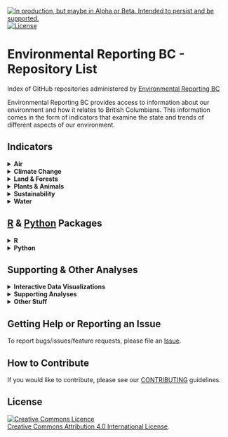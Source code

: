 
<!--
Copyright 2018 Province of British Columbia

Licensed under the Apache License, Version 2.0 (the "License");
you may not use this file except in compliance with the License.
You may obtain a copy of the License at

http://www.apache.org/licenses/LICENSE-2.0

Unless required by applicable law or agreed to in writing, software distributed under the License is distributed on an "AS IS" BASIS,
WITHOUT WARRANTIES OR CONDITIONS OF ANY KIND, either express or implied.
See the License for the specific language governing permissions and limitations under the License.
-->

<!-- README.md is generated from README.Rmd. Please edit that file and re-knit-->

<a id="devex-badge" rel="Delivery" href="https://github.com/BCDevExchange/assets/blob/master/README.md"><img alt="In production, but maybe in Alpha or Beta. Intended to persist and be supported." style="border-width:0" src="https://assets.bcdevexchange.org/images/badges/delivery.svg" title="In production, but maybe in Alpha or Beta. Intended to persist and be supported." /></a>
[![License](https://img.shields.io/badge/License-Apache%202.0-blue.svg)](https://opensource.org/licenses/Apache-2.0)

# Environmental Reporting BC - Repository List

Index of GitHub repositories administered by [Environmental Reporting
BC](http://www2.gov.bc.ca/gov/content?id=FF80E0B985F245CEA62808414D78C41B)

Environmental Reporting BC provides access to information about our
environment and how it relates to British Columbians. This information
comes in the form of indicators that examine the state and trends of
different aspects of our
environment.

## Indicators

<details>

<summary><strong>Air</strong></summary>

#### [ozone-caaqs-indicator](https://github.com/bcgov/ozone-caaqs-indicator)

  - R scripts to calculate the Canadian Ambient Air Quality Standards
    (CAAQS) for Ozone for B.C. published on Environmental Reporting
    BC

  - 
    
    <div id="user-content-devex-badge">
    
    <a href="https://github.com/BCDevExchange/assets/blob/master/README.md"><img alt="In production, but maybe in Alpha or Beta. Intended to persist and be supported." src="https://camo.githubusercontent.com/0c7475375ad768720e6224df62e52b4a11c935e5/68747470733a2f2f6173736574732e626364657665786368616e67652e6f72672f696d616765732f6261646765732f64656c69766572792e737667" title="In production, but maybe in Alpha or Beta. Intended to persist and be supported." data-canonical-src="https://assets.bcdevexchange.org/images/badges/delivery.svg" style="max-width:100%;"></a>
    
    </div>

#### [pm25-caaqs-indicator](https://github.com/bcgov/pm25-caaqs-indicator)

  - R scripts to calculate the Canadian Ambient Air Quality Standards
    (CAAQS) for fine particulate matter (PM2.5) for B.C. published on
    Environmental Reporting
    BC

  - 
    
    <div id="user-content-devex-badge">
    
    <a href="https://github.com/BCDevExchange/assets/blob/master/README.md"><img alt="In production, but maybe in Alpha or Beta. Intended to persist and be supported." src="https://camo.githubusercontent.com/0c7475375ad768720e6224df62e52b4a11c935e5/68747470733a2f2f6173736574732e626364657665786368616e67652e6f72672f696d616765732f6261646765732f64656c69766572792e737667" title="In production, but maybe in Alpha or Beta. Intended to persist and be supported." data-canonical-src="https://assets.bcdevexchange.org/images/badges/delivery.svg" style="max-width:100%;"></a>
    
    </div>

</details>

<details>

<summary><strong>Climate
Change</strong></summary>

#### [climate-change-indicators-2015](https://github.com/bcgov/climate-change-indicators-2015)

  - R scripts for creating data visualizations for climate change
    indicators published on Environmental Reporting
    BC
  - <a id="user-content-devex-badge" href="https://github.com/BCDevExchange/assets/blob/master/README.md"><img alt="In production, but maybe in Alpha or Beta. Intended to persist and be supported." src="https://camo.githubusercontent.com/0c7475375ad768720e6224df62e52b4a11c935e5/68747470733a2f2f6173736574732e626364657665786368616e67652e6f72672f696d616765732f6261646765732f64656c69766572792e737667" title="In production, but maybe in Alpha or Beta. Intended to persist and be supported." data-canonical-src="https://assets.bcdevexchange.org/images/badges/delivery.svg" style="max-width:100%;"></a>

</details>

<details>

<summary><strong>Land &
Forests</strong></summary>

#### [land-designations-indicator](https://github.com/bcgov/land-designations-indicator)

  - R scripts for an indicator on land designations that contribute to
    conservation in B.C. published on Environmental Reporting
    BC
  - <a href="https://github.com/BCDevExchange/assets/blob/master/README.md"><img alt="In production, but maybe in Alpha or Beta. Intended to persist and be supported." src="https://camo.githubusercontent.com/0c7475375ad768720e6224df62e52b4a11c935e5/68747470733a2f2f6173736574732e626364657665786368616e67652e6f72672f696d616765732f6261646765732f64656c69766572792e737667" title="In production, but maybe in Alpha or Beta. Intended to persist and be supported." data-canonical-src="https://assets.bcdevexchange.org/images/badges/delivery.svg" style="max-width:100%;"></a>

#### [protected-lands-and-waters-indicator](https://github.com/bcgov/protected-lands-and-waters-indicator)

  - R scripts for an indicator summarising protected lands and waters in
    B.C. published on Environmental Reporting
    BC
  - <a href="https://github.com/BCDevExchange/assets/blob/master/README.md"><img alt="No longer being used or supported, recommend not using an alternative option." src="https://camo.githubusercontent.com/73f703dfbb6364e386969d886c84ea4c8e794e6d/68747470733a2f2f6173736574732e626364657665786368616e67652e6f72672f696d616765732f6261646765732f726574697265642e737667" title="No longer being used or supported, recommend not using an alternative option." data-canonical-src="https://assets.bcdevexchange.org/images/badges/retired.svg" style="max-width:100%;"></a>

#### [roadless-areas-indicator](https://github.com/bcgov/roadless-areas-indicator)

  - R scripts for a roads & roadless areas in B.C. indicator published
    on Environmental Reporting
    BC
  - <a id="user-content-devex-badge" href="https://github.com/BCDevExchange/assets/blob/master/README.md"><img alt="In production, but maybe in Alpha or Beta. Intended to persist and be supported." src="https://camo.githubusercontent.com/0c7475375ad768720e6224df62e52b4a11c935e5/68747470733a2f2f6173736574732e626364657665786368616e67652e6f72672f696d616765732f6261646765732f64656c69766572792e737667" title="In production, but maybe in Alpha or Beta. Intended to persist and be supported." data-canonical-src="https://assets.bcdevexchange.org/images/badges/delivery.svg" style="max-width:100%;"></a>

#### [forest-management-indicators](https://github.com/bcgov/forest-management-indicators)

  - R scripts to creata data visualizations for three forest management
    indicators published on Environmental Reporting
    BC
  - <a id="user-content-devex-badge" href="https://github.com/BCDevExchange/assets/blob/master/README.md"><img alt="In production, but maybe in Alpha or Beta. Intended to persist and be supported." src="https://camo.githubusercontent.com/0c7475375ad768720e6224df62e52b4a11c935e5/68747470733a2f2f6173736574732e626364657665786368616e67652e6f72672f696d616765732f6261646765732f64656c69766572792e737667" title="In production, but maybe in Alpha or Beta. Intended to persist and be supported." data-canonical-src="https://assets.bcdevexchange.org/images/badges/delivery.svg" style="max-width:100%;"></a>

</details>

<details>

<summary><strong>Plants &
Animals</strong></summary>

#### [invasive-species-indicator](https://github.com/bcgov/invasive-species-indicator)

  - R scripts for an indicator on status of invasive species in B.C.
    published on Environmental Reporting
    BC

  - 
    
    <div id="user-content-devex-badge">
    
    <a href="https://github.com/BCDevExchange/assets/blob/master/README.md"><img alt="In production, but maybe in Alpha or Beta. Intended to persist and be supported." src="https://camo.githubusercontent.com/0c7475375ad768720e6224df62e52b4a11c935e5/68747470733a2f2f6173736574732e626364657665786368616e67652e6f72672f696d616765732f6261646765732f64656c69766572792e737667" title="In production, but maybe in Alpha or Beta. Intended to persist and be supported." data-canonical-src="https://assets.bcdevexchange.org/images/badges/delivery.svg" style="max-width:100%;"></a>
    
    </div>

</details>

<details>

<summary><strong>Sustainability</strong></summary>

#### [bc-population-indicator](https://github.com/bcgov/bc-population-indicator)

  - R scripts for an indicator on trends in B.C.’s population size &
    distribution published on Environmental Reporting
    BC

  - 
    
    <div id="user-content-devex-badge">
    
    <a href="https://github.com/BCDevExchange/assets/blob/master/README.md"><img alt="In production, but maybe in Alpha or Beta. Intended to persist and be supported." src="https://camo.githubusercontent.com/0c7475375ad768720e6224df62e52b4a11c935e5/68747470733a2f2f6173736574732e626364657665786368616e67652e6f72672f696d616765732f6261646765732f64656c69766572792e737667" title="In production, but maybe in Alpha or Beta. Intended to persist and be supported." data-canonical-src="https://assets.bcdevexchange.org/images/badges/delivery.svg" style="max-width:100%;"></a>
    
    </div>

#### [ghg-emissions-indicator](https://github.com/bcgov/ghg-emissions-indicator)

  - R scripts for a GHG emissions indicator published on Environmental
    Reporting
    BC

  - 
    
    <div id="user-content-devex-badge">
    
    <a href="https://github.com/BCDevExchange/assets/blob/master/README.md"><img alt="In production, but maybe in Alpha or Beta. Intended to persist and be supported." src="https://camo.githubusercontent.com/0c7475375ad768720e6224df62e52b4a11c935e5/68747470733a2f2f6173736574732e626364657665786368616e67652e6f72672f696d616765732f6261646765732f64656c69766572792e737667" title="In production, but maybe in Alpha or Beta. Intended to persist and be supported." data-canonical-src="https://assets.bcdevexchange.org/images/badges/delivery.svg" style="max-width:100%;"></a>
    
    </div>

#### [msw-disposal-indicator](https://github.com/bcgov/msw-disposal-indicator)

  - R scripts for a municipal solid waste disposal indicator published
    on Environmental Reporting
    BC
  - <a id="user-content-devex-badge" href="https://github.com/BCDevExchange/assets/blob/master/README.md"><img alt="In production, but maybe in Alpha or Beta. Intended to persist and be supported." src="https://camo.githubusercontent.com/0c7475375ad768720e6224df62e52b4a11c935e5/68747470733a2f2f6173736574732e626364657665786368616e67652e6f72672f696d616765732f6261646765732f64656c69766572792e737667" title="In production, but maybe in Alpha or Beta. Intended to persist and be supported." data-canonical-src="https://assets.bcdevexchange.org/images/badges/delivery.svg" style="max-width:100%;"></a>

#### [tire-recycling-indicator](https://github.com/bcgov/tire-recycling-indicator)

  - R script for a trends in scrap tire recycling indicator publlished
    on Environmental Reporting
    BC

  - 
    
    <div id="user-content-devex-badge">
    
    <a href="https://github.com/BCDevExchange/assets/blob/master/README.md"><img alt="In production, but maybe in Alpha or Beta. Intended to persist and be supported." src="https://camo.githubusercontent.com/0c7475375ad768720e6224df62e52b4a11c935e5/68747470733a2f2f6173736574732e626364657665786368616e67652e6f72672f696d616765732f6261646765732f64656c69766572792e737667" title="In production, but maybe in Alpha or Beta. Intended to persist and be supported." data-canonical-src="https://assets.bcdevexchange.org/images/badges/delivery.svg" style="max-width:100%;"></a>
    
    </div>

</details>

<details>

<summary><strong>Water</strong></summary>

#### [groundwater-levels-indicator](https://github.com/bcgov/groundwater-levels-indicator)

  - R scripts for an indicator on long-term trends in groundwater levels
    in B.C. published on Environmental Reporting
    BC

  - 
    
    <div id="user-content-devex-badge">
    
    <a href="https://github.com/BCDevExchange/assets/blob/master/README.md"><img alt="In production, but maybe in Alpha or Beta. Intended to persist and be supported." src="https://camo.githubusercontent.com/0c7475375ad768720e6224df62e52b4a11c935e5/68747470733a2f2f6173736574732e626364657665786368616e67652e6f72672f696d616765732f6261646765732f64656c69766572792e737667" title="In production, but maybe in Alpha or Beta. Intended to persist and be supported." data-canonical-src="https://assets.bcdevexchange.org/images/badges/delivery.svg" style="max-width:100%;"></a>
    
    </div>

</details>

<!--
#### [bc-population-indicator](https://github.com/bcgov/bc-population-indicator)
* R scripts for an indicator on trends in B.C.'s population size & distribution published on Environmental Reporting BC
* <div id="user-content-devex-badge"><a href="https://github.com/BCDevExchange/assets/blob/master/README.md"><img alt="In production, but maybe in Alpha or Beta. Intended to persist and be supported." src="https://camo.githubusercontent.com/0c7475375ad768720e6224df62e52b4a11c935e5/68747470733a2f2f6173736574732e626364657665786368616e67652e6f72672f696d616765732f6261646765732f64656c69766572792e737667" title="In production, but maybe in Alpha or Beta. Intended to persist and be supported." data-canonical-src="https://assets.bcdevexchange.org/images/badges/delivery.svg" style="max-width:100%;"></a></div>


#### [climate-change-indicators-2015](https://github.com/bcgov/climate-change-indicators-2015)
* R scripts for creating data visualizations for climate change indicators published on Environmental Reporting BC
* <a id="user-content-devex-badge" href="https://github.com/BCDevExchange/assets/blob/master/README.md"><img alt="In production, but maybe in Alpha or Beta. Intended to persist and be supported." src="https://camo.githubusercontent.com/0c7475375ad768720e6224df62e52b4a11c935e5/68747470733a2f2f6173736574732e626364657665786368616e67652e6f72672f696d616765732f6261646765732f64656c69766572792e737667" title="In production, but maybe in Alpha or Beta. Intended to persist and be supported." data-canonical-src="https://assets.bcdevexchange.org/images/badges/delivery.svg" style="max-width:100%;"></a>


#### [ghg-emissions-indicator](https://github.com/bcgov/ghg-emissions-indicator)
* R scripts for a GHG emissions indicator published on Environmental Reporting BC
* <div id="user-content-devex-badge"><a href="https://github.com/BCDevExchange/assets/blob/master/README.md"><img alt="In production, but maybe in Alpha or Beta. Intended to persist and be supported." src="https://camo.githubusercontent.com/0c7475375ad768720e6224df62e52b4a11c935e5/68747470733a2f2f6173736574732e626364657665786368616e67652e6f72672f696d616765732f6261646765732f64656c69766572792e737667" title="In production, but maybe in Alpha or Beta. Intended to persist and be supported." data-canonical-src="https://assets.bcdevexchange.org/images/badges/delivery.svg" style="max-width:100%;"></a></div>


#### [groundwater-levels-indicator](https://github.com/bcgov/groundwater-levels-indicator)
* R scripts for an indicator on long-term trends in groundwater levels in B.C. published on Environmental Reporting BC
* <div id="user-content-devex-badge"><a href="https://github.com/BCDevExchange/assets/blob/master/README.md"><img alt="In production, but maybe in Alpha or Beta. Intended to persist and be supported." src="https://camo.githubusercontent.com/0c7475375ad768720e6224df62e52b4a11c935e5/68747470733a2f2f6173736574732e626364657665786368616e67652e6f72672f696d616765732f6261646765732f64656c69766572792e737667" title="In production, but maybe in Alpha or Beta. Intended to persist and be supported." data-canonical-src="https://assets.bcdevexchange.org/images/badges/delivery.svg" style="max-width:100%;"></a></div>


#### [invasive-species-indicator](https://github.com/bcgov/invasive-species-indicator)
* R scripts for an indicator on status of invasive species in B.C. published on Environmental Reporting BC 
* <div id="user-content-devex-badge"><a href="https://github.com/BCDevExchange/assets/blob/master/README.md"><img alt="In production, but maybe in Alpha or Beta. Intended to persist and be supported." src="https://camo.githubusercontent.com/0c7475375ad768720e6224df62e52b4a11c935e5/68747470733a2f2f6173736574732e626364657665786368616e67652e6f72672f696d616765732f6261646765732f64656c69766572792e737667" title="In production, but maybe in Alpha or Beta. Intended to persist and be supported." data-canonical-src="https://assets.bcdevexchange.org/images/badges/delivery.svg" style="max-width:100%;"></a></div>


#### [land-designations-indicator](https://github.com/bcgov/land-designations-indicator)
* R scripts for an indicator on land designations that contribute to conservation in B.C. published on Environmental Reporting BC
* <a href="https://github.com/BCDevExchange/assets/blob/master/README.md"><img alt="In production, but maybe in Alpha or Beta. Intended to persist and be supported." src="https://camo.githubusercontent.com/0c7475375ad768720e6224df62e52b4a11c935e5/68747470733a2f2f6173736574732e626364657665786368616e67652e6f72672f696d616765732f6261646765732f64656c69766572792e737667" title="In production, but maybe in Alpha or Beta. Intended to persist and be supported." data-canonical-src="https://assets.bcdevexchange.org/images/badges/delivery.svg" style="max-width:100%;"></a>


#### [msw-disposal-indicator](https://github.com/bcgov/msw-disposal-indicator)
* R scripts for a municipal solid waste disposal indicator published on Environmental Reporting BC
* <a id="user-content-devex-badge" href="https://github.com/BCDevExchange/assets/blob/master/README.md"><img alt="In production, but maybe in Alpha or Beta. Intended to persist and be supported." src="https://camo.githubusercontent.com/0c7475375ad768720e6224df62e52b4a11c935e5/68747470733a2f2f6173736574732e626364657665786368616e67652e6f72672f696d616765732f6261646765732f64656c69766572792e737667" title="In production, but maybe in Alpha or Beta. Intended to persist and be supported." data-canonical-src="https://assets.bcdevexchange.org/images/badges/delivery.svg" style="max-width:100%;"></a>


#### [ozone-caaqs-indicator](https://github.com/bcgov/ozone-caaqs-indicator)
* R scripts to calculate the Canadian Ambient Air Quality Standards (CAAQS) for Ozone for B.C. published on Environmental Reporting BC
* <div id="user-content-devex-badge"><a href="https://github.com/BCDevExchange/assets/blob/master/README.md"><img alt="In production, but maybe in Alpha or Beta. Intended to persist and be supported." src="https://camo.githubusercontent.com/0c7475375ad768720e6224df62e52b4a11c935e5/68747470733a2f2f6173736574732e626364657665786368616e67652e6f72672f696d616765732f6261646765732f64656c69766572792e737667" title="In production, but maybe in Alpha or Beta. Intended to persist and be supported." data-canonical-src="https://assets.bcdevexchange.org/images/badges/delivery.svg" style="max-width:100%;"></a></div>


#### [pm25-caaqs-indicator](https://github.com/bcgov/pm25-caaqs-indicator)
* R scripts to calculate the Canadian Ambient Air Quality Standards (CAAQS) for fine particulate matter (PM2.5) for B.C. published on Environmental Reporting BC
* <div id="user-content-devex-badge"><a href="https://github.com/BCDevExchange/assets/blob/master/README.md"><img alt="In production, but maybe in Alpha or Beta. Intended to persist and be supported." src="https://camo.githubusercontent.com/0c7475375ad768720e6224df62e52b4a11c935e5/68747470733a2f2f6173736574732e626364657665786368616e67652e6f72672f696d616765732f6261646765732f64656c69766572792e737667" title="In production, but maybe in Alpha or Beta. Intended to persist and be supported." data-canonical-src="https://assets.bcdevexchange.org/images/badges/delivery.svg" style="max-width:100%;"></a></div>


#### [protected-lands-and-waters-indicator](https://github.com/bcgov/protected-lands-and-waters-indicator)
* R scripts for an indicator summarising protected lands and waters in B.C. published on Environmental Reporting BC
* <a href="https://github.com/BCDevExchange/assets/blob/master/README.md"><img alt="No longer being used or supported, recommend not using an alternative option." src="https://camo.githubusercontent.com/73f703dfbb6364e386969d886c84ea4c8e794e6d/68747470733a2f2f6173736574732e626364657665786368616e67652e6f72672f696d616765732f6261646765732f726574697265642e737667" title="No longer being used or supported, recommend not using an alternative option." data-canonical-src="https://assets.bcdevexchange.org/images/badges/retired.svg" style="max-width:100%;"></a>


#### [tire-recycling-indicator](https://github.com/bcgov/tire-recycling-indicator)
* R script for a trends in scrap tire recycling indicator publlished on Environmental Reporting BC
* <div id="user-content-devex-badge"><a href="https://github.com/BCDevExchange/assets/blob/master/README.md"><img alt="In production, but maybe in Alpha or Beta. Intended to persist and be supported." src="https://camo.githubusercontent.com/0c7475375ad768720e6224df62e52b4a11c935e5/68747470733a2f2f6173736574732e626364657665786368616e67652e6f72672f696d616765732f6261646765732f64656c69766572792e737667" title="In production, but maybe in Alpha or Beta. Intended to persist and be supported." data-canonical-src="https://assets.bcdevexchange.org/images/badges/delivery.svg" style="max-width:100%;"></a></div>
-->

## [R](http://www.r-project.org) & [Python](https://www.python.org/) Packages

<details>

<summary><strong>R</strong></summary>

#### [bcgovr](https://github.com/bcgov/bcgovr)

  - An R package to automate set up and sharing of R projects in bcgov
    GitHub following bcgov
    guidelines

  - 
    
    <div id="user-content-devex-badge">
    
    <p>
    
    <a href="https://github.com/BCDevExchange/assets/blob/master/README.md"><img alt="In production, but maybe in Alpha or Beta. Intended to persist and be supported." src="https://camo.githubusercontent.com/0c7475375ad768720e6224df62e52b4a11c935e5/68747470733a2f2f6173736574732e626364657665786368616e67652e6f72672f696d616765732f6261646765732f64656c69766572792e737667" title="In production, but maybe in Alpha or Beta. Intended to persist and be supported." data-canonical-src="https://assets.bcdevexchange.org/images/badges/delivery.svg" style="max-width:100%;"></a><a href="https://travis-ci.org/bcgov/bcgovr" rel="nofollow"><img src="https://camo.githubusercontent.com/f8a09c6d5e75208f5bcab1645808c2fe7c025bbd/68747470733a2f2f7472617669732d63692e6f72672f6263676f762f6263676f76722e7376673f6272616e63683d6d6173746572" alt="Travis-CI Build Status" data-canonical-src="https://travis-ci.org/bcgov/bcgovr.svg?branch=master" style="max-width:100%;"></a><a href="https://opensource.org/licenses/Apache-2.0" rel="nofollow"><img src="https://camo.githubusercontent.com/8051e9938a1ab39cf002818dfceb6b6092f34d68/68747470733a2f2f696d672e736869656c64732e696f2f62616467652f4c6963656e73652d417061636865253230322e302d626c75652e737667" alt="License" data-canonical-src="https://img.shields.io/badge/License-Apache%202.0-blue.svg" style="max-width:100%;"></a>
    
    </p>
    
    </div>

  - [![Travis-CI Build
    Status](https://travis-ci.org/bcgov/bcgovr.svg?branch=master)](https://travis-ci.org/bcgov/bcgovr)

#### [bcgroundwater](https://github.com/bcgov/bcgroundwater)

  - An R package to facilitate analysis and visualization of groundwater
    data from the British Columbia groundwater observation well
    network
  - <a href="https://github.com/BCDevExchange/assets/blob/master/README.md"><img alt="In production, but maybe in Alpha or Beta. Intended to persist and be supported." src="https://camo.githubusercontent.com/0c7475375ad768720e6224df62e52b4a11c935e5/68747470733a2f2f6173736574732e626364657665786368616e67652e6f72672f696d616765732f6261646765732f64656c69766572792e737667" title="In production, but maybe in Alpha or Beta. Intended to persist and be supported." data-canonical-src="https://assets.bcdevexchange.org/images/badges/delivery.svg" style="max-width:100%;"></a>
  - [![Travis-CI Build
    Status](https://travis-ci.org/bcgov/bcgroundwater.svg?branch=master)](https://travis-ci.org/bcgov/bcgroundwater)

#### [bcmaps](https://github.com/bcgov/bcmaps)

  - An R package of map layers for British
    Columbia
  - <a id="user-content-devex-badge" href="https://github.com/BCDevExchange/assets/blob/master/README.md"><img alt="In production, but maybe in Alpha or Beta. Intended to persist and be supported." src="https://camo.githubusercontent.com/0c7475375ad768720e6224df62e52b4a11c935e5/68747470733a2f2f6173736574732e626364657665786368616e67652e6f72672f696d616765732f6261646765732f64656c69766572792e737667" title="In production, but maybe in Alpha or Beta. Intended to persist and be supported." data-canonical-src="https://assets.bcdevexchange.org/images/badges/delivery.svg" style="max-width:100%;"></a>
  - [![Travis-CI Build
    Status](https://travis-ci.org/bcgov/bcmaps.svg?branch=master)](https://travis-ci.org/bcgov/bcmaps)

#### [bcmaps.rdata](https://github.com/bcgov/bcmaps.rdata)

  - Map layers for British Columbia, in
    R
  - <a id="user-content-devex-badge" href="https://github.com/BCDevExchange/assets/blob/master/README.md"><img alt="In production, but maybe in Alpha or Beta. Intended to persist and be supported." src="https://camo.githubusercontent.com/0c7475375ad768720e6224df62e52b4a11c935e5/68747470733a2f2f6173736574732e626364657665786368616e67652e6f72672f696d616765732f6261646765732f64656c69766572792e737667" title="In production, but maybe in Alpha or Beta. Intended to persist and be supported." data-canonical-src="https://assets.bcdevexchange.org/images/badges/delivery.svg" style="max-width:100%;"></a>
  - [![Travis-CI Build
    Status](https://travis-ci.org/bcgov/bcmaps.rdata.svg?branch=master)](https://travis-ci.org/bcgov/bcmaps.rdata)

#### [canwqdata](https://github.com/bcgov/canwqdata)

  - R 📦 to download 🇨🇦 open water quality
    data
  - <a id="user-content-devex-badge" href="https://github.com/BCDevExchange/assets/blob/master/README.md"><img alt="Being designed and built, but in the lab. May change, disappear, or be buggy." src="https://camo.githubusercontent.com/c3bce22787b8dbeaa857420ac823c964cbb349d2/68747470733a2f2f6173736574732e626364657665786368616e67652e6f72672f696d616765732f6261646765732f6578706c6f726174696f6e2e737667" title="Being designed and built, but in the lab. May change, disappear, or be buggy." data-canonical-src="https://assets.bcdevexchange.org/images/badges/exploration.svg" style="max-width:100%;"></a>
  - [![Travis-CI Build
    Status](https://travis-ci.org/bcgov/canwqdata.svg?branch=master)](https://travis-ci.org/bcgov/canwqdata)

#### [cccharts](https://github.com/bcgov/cccharts)

  - An R package for creating data visualizations for a set of climate
    change indicators published on Environmental Reporting
    BC
  - <a id="user-content-devex-badge" href="https://github.com/BCDevExchange/assets/blob/master/README.md"><img alt="No longer being used or supported, recommend not using an alternative option." src="https://camo.githubusercontent.com/73f703dfbb6364e386969d886c84ea4c8e794e6d/68747470733a2f2f6173736574732e626364657665786368616e67652e6f72672f696d616765732f6261646765732f726574697265642e737667" title="No longer being used or supported, recommend not using an alternative option." data-canonical-src="https://assets.bcdevexchange.org/images/badges/retired.svg" style="max-width:100%;"></a>
  - [![Travis-CI Build
    Status](https://travis-ci.org/bcgov/cccharts.svg?branch=master)](https://travis-ci.org/bcgov/cccharts)

#### [envreportutils](https://github.com/bcgov/envreportutils)

  - An R package with ggplot2 themes & other functions related to
    Environmental Reporting BC work
    flows

  - 
    
    <div id="user-content-devex-badge">
    
    <p>
    
    <a href="https://github.com/BCDevExchange/assets/blob/master/README.md"><img alt="In production, but maybe in Alpha or Beta. Intended to persist and be supported." src="https://camo.githubusercontent.com/0c7475375ad768720e6224df62e52b4a11c935e5/68747470733a2f2f6173736574732e626364657665786368616e67652e6f72672f696d616765732f6261646765732f64656c69766572792e737667" title="In production, but maybe in Alpha or Beta. Intended to persist and be supported." data-canonical-src="https://assets.bcdevexchange.org/images/badges/delivery.svg" style="max-width:100%;"></a><a href="https://travis-ci.org/bcgov/envreportutils" rel="nofollow"><img src="https://camo.githubusercontent.com/6f7c6e78de7f010a58e3df05150e87f8d799126d/68747470733a2f2f7472617669732d63692e6f72672f6263676f762f656e767265706f72747574696c732e7376673f6272616e63683d6d6173746572" alt="Travis-CI Build Status" data-canonical-src="https://travis-ci.org/bcgov/envreportutils.svg?branch=master" style="max-width:100%;"></a>
    
    </p>
    
    </div>

  - [![Travis-CI Build
    Status](https://travis-ci.org/bcgov/envreportutils.svg?branch=master)](https://travis-ci.org/bcgov/envreportutils)

#### [rcaaqs](https://github.com/bcgov/rcaaqs)

  - An R package to facilitate the calculation of air quality metrics
    according to Canadian Ambient Air Quality
    Standards
  - <a href="https://github.com/BCDevExchange/assets/blob/master/README.md"><img alt="In production, but maybe in Alpha or Beta. Intended to persist and be supported." src="https://camo.githubusercontent.com/0c7475375ad768720e6224df62e52b4a11c935e5/68747470733a2f2f6173736574732e626364657665786368616e67652e6f72672f696d616765732f6261646765732f64656c69766572792e737667" title="In production, but maybe in Alpha or Beta. Intended to persist and be supported." data-canonical-src="https://assets.bcdevexchange.org/images/badges/delivery.svg" style="max-width:100%;"></a>
  - [![Travis-CI Build
    Status](https://travis-ci.org/bcgov/rcaaqs.svg?branch=master)](https://travis-ci.org/bcgov/rcaaqs)

#### [rems](https://github.com/bcgov/rems)

  - An R package to access data from British Columbia’s Environmental
    Monitoring
    System
  - <a href="https://github.com/BCDevExchange/assets/blob/master/README.md"><img alt="In production, but maybe in Alpha or Beta. Intended to persist and be supported." src="https://camo.githubusercontent.com/0c7475375ad768720e6224df62e52b4a11c935e5/68747470733a2f2f6173736574732e626364657665786368616e67652e6f72672f696d616765732f6261646765732f64656c69766572792e737667" title="In production, but maybe in Alpha or Beta. Intended to persist and be supported." data-canonical-src="https://assets.bcdevexchange.org/images/badges/delivery.svg" style="max-width:100%;"></a>
  - [![Travis-CI Build
    Status](https://travis-ci.org/bcgov/rems.svg?branch=master)](https://travis-ci.org/bcgov/rems)

#### [wqbc](https://github.com/bcgov/wqbc)

  - An R package for water quality thresholds and index calculation for
    British
    Columbia
  - <a href="https://github.com/BCDevExchange/docs/blob/master/discussion/projectstates.md"><img alt="Being designed and built, but in the lab. May change, disappear, or be buggy." src="https://camo.githubusercontent.com/c3bce22787b8dbeaa857420ac823c964cbb349d2/68747470733a2f2f6173736574732e626364657665786368616e67652e6f72672f696d616765732f6261646765732f6578706c6f726174696f6e2e737667" title="Being designed and built, but in the lab. May change, disappear, or be buggy." data-canonical-src="https://assets.bcdevexchange.org/images/badges/exploration.svg" style="max-width:100%;"></a>
  - [![Travis-CI Build
    Status](https://travis-ci.org/bcgov/wqbc.svg?branch=master)](https://travis-ci.org/bcgov/wqbc)

#### [wqindex](https://github.com/bcgov/wqindex)

  - An R package to calculate the CCME Water Quality
    Index
  - <a href="https://github.com/BCDevExchange/docs/blob/master/discussion/projectstates.md"><img alt="Being designed and built, but in the lab. May change, disappear, or be buggy." src="https://camo.githubusercontent.com/c3bce22787b8dbeaa857420ac823c964cbb349d2/68747470733a2f2f6173736574732e626364657665786368616e67652e6f72672f696d616765732f6261646765732f6578706c6f726174696f6e2e737667" title="Being designed and built, but in the lab. May change, disappear, or be buggy." data-canonical-src="https://assets.bcdevexchange.org/images/badges/exploration.svg" style="max-width:100%;"></a>
  - [![Travis-CI Build
    Status](https://travis-ci.org/bcgov/wqindex.svg?branch=master)](https://travis-ci.org/bcgov/wqindex)

</details>

<details>

<summary><strong>Python</strong></summary>

#### [designatedlands](https://github.com/bcgov/designatedlands)

  - Python script to combine conservation related spatial data from many
    sources to create a single ‘Designated Lands’ layer for British
    Columbia
  - <a href="https://github.com/BCDevExchange/assets/blob/master/README.md"><img alt="In production, but maybe in Alpha or Beta. Intended to persist and be supported." src="https://camo.githubusercontent.com/0c7475375ad768720e6224df62e52b4a11c935e5/68747470733a2f2f6173736574732e626364657665786368616e67652e6f72672f696d616765732f6261646765732f64656c69766572792e737667" title="In production, but maybe in Alpha or Beta. Intended to persist and be supported." data-canonical-src="https://assets.bcdevexchange.org/images/badges/delivery.svg" style="max-width:100%;"></a>

</details>

<!--
#### [bcgovr](https://github.com/bcgov/bcgovr)
* An R package to automate set up and sharing of R projects in bcgov GitHub following bcgov guidelines
* <div id="user-content-devex-badge"><p><a href="https://github.com/BCDevExchange/assets/blob/master/README.md"><img alt="In production, but maybe in Alpha or Beta. Intended to persist and be supported." src="https://camo.githubusercontent.com/0c7475375ad768720e6224df62e52b4a11c935e5/68747470733a2f2f6173736574732e626364657665786368616e67652e6f72672f696d616765732f6261646765732f64656c69766572792e737667" title="In production, but maybe in Alpha or Beta. Intended to persist and be supported." data-canonical-src="https://assets.bcdevexchange.org/images/badges/delivery.svg" style="max-width:100%;"></a><a href="https://travis-ci.org/bcgov/bcgovr" rel="nofollow"><img src="https://camo.githubusercontent.com/f8a09c6d5e75208f5bcab1645808c2fe7c025bbd/68747470733a2f2f7472617669732d63692e6f72672f6263676f762f6263676f76722e7376673f6272616e63683d6d6173746572" alt="Travis-CI Build Status" data-canonical-src="https://travis-ci.org/bcgov/bcgovr.svg?branch=master" style="max-width:100%;"></a><a href="https://opensource.org/licenses/Apache-2.0" rel="nofollow"><img src="https://camo.githubusercontent.com/8051e9938a1ab39cf002818dfceb6b6092f34d68/68747470733a2f2f696d672e736869656c64732e696f2f62616467652f4c6963656e73652d417061636865253230322e302d626c75652e737667" alt="License" data-canonical-src="https://img.shields.io/badge/License-Apache%202.0-blue.svg" style="max-width:100%;"></a></p></div>
* [![Travis-CI Build Status](https://travis-ci.org/bcgov/bcgovr.svg?branch=master)](https://travis-ci.org/bcgov/bcgovr)


#### [bcgroundwater](https://github.com/bcgov/bcgroundwater)
* An R package to facilitate analysis and  visualization of groundwater data from the British Columbia groundwater observation well network 
* <a href="https://github.com/BCDevExchange/assets/blob/master/README.md"><img alt="In production, but maybe in Alpha or Beta. Intended to persist and be supported." src="https://camo.githubusercontent.com/0c7475375ad768720e6224df62e52b4a11c935e5/68747470733a2f2f6173736574732e626364657665786368616e67652e6f72672f696d616765732f6261646765732f64656c69766572792e737667" title="In production, but maybe in Alpha or Beta. Intended to persist and be supported." data-canonical-src="https://assets.bcdevexchange.org/images/badges/delivery.svg" style="max-width:100%;"></a>
* [![Travis-CI Build Status](https://travis-ci.org/bcgov/bcgroundwater.svg?branch=master)](https://travis-ci.org/bcgov/bcgroundwater)


#### [bcmaps](https://github.com/bcgov/bcmaps)
* An R package of map layers for British Columbia
* <a id="user-content-devex-badge" href="https://github.com/BCDevExchange/assets/blob/master/README.md"><img alt="In production, but maybe in Alpha or Beta. Intended to persist and be supported." src="https://camo.githubusercontent.com/0c7475375ad768720e6224df62e52b4a11c935e5/68747470733a2f2f6173736574732e626364657665786368616e67652e6f72672f696d616765732f6261646765732f64656c69766572792e737667" title="In production, but maybe in Alpha or Beta. Intended to persist and be supported." data-canonical-src="https://assets.bcdevexchange.org/images/badges/delivery.svg" style="max-width:100%;"></a>
* [![Travis-CI Build Status](https://travis-ci.org/bcgov/bcmaps.svg?branch=master)](https://travis-ci.org/bcgov/bcmaps)


#### [bcmaps.rdata](https://github.com/bcgov/bcmaps.rdata)
* Map layers for British Columbia, in R
* <a id="user-content-devex-badge" href="https://github.com/BCDevExchange/assets/blob/master/README.md"><img alt="In production, but maybe in Alpha or Beta. Intended to persist and be supported." src="https://camo.githubusercontent.com/0c7475375ad768720e6224df62e52b4a11c935e5/68747470733a2f2f6173736574732e626364657665786368616e67652e6f72672f696d616765732f6261646765732f64656c69766572792e737667" title="In production, but maybe in Alpha or Beta. Intended to persist and be supported." data-canonical-src="https://assets.bcdevexchange.org/images/badges/delivery.svg" style="max-width:100%;"></a>
* [![Travis-CI Build Status](https://travis-ci.org/bcgov/bcmaps.rdata.svg?branch=master)](https://travis-ci.org/bcgov/bcmaps.rdata)


#### [canwqdata](https://github.com/bcgov/canwqdata)
* R 📦 to download 🇨🇦 open water quality data
* <a id="user-content-devex-badge" href="https://github.com/BCDevExchange/assets/blob/master/README.md"><img alt="Being designed and built, but in the lab. May change, disappear, or be buggy." src="https://camo.githubusercontent.com/c3bce22787b8dbeaa857420ac823c964cbb349d2/68747470733a2f2f6173736574732e626364657665786368616e67652e6f72672f696d616765732f6261646765732f6578706c6f726174696f6e2e737667" title="Being designed and built, but in the lab. May change, disappear, or be buggy." data-canonical-src="https://assets.bcdevexchange.org/images/badges/exploration.svg" style="max-width:100%;"></a>
* [![Travis-CI Build Status](https://travis-ci.org/bcgov/canwqdata.svg?branch=master)](https://travis-ci.org/bcgov/canwqdata)


#### [cccharts](https://github.com/bcgov/cccharts)
* An R package for creating data visualizations for a set of climate change indicators published on Environmental Reporting BC
* <a id="user-content-devex-badge" href="https://github.com/BCDevExchange/assets/blob/master/README.md"><img alt="No longer being used or supported, recommend not using an alternative option." src="https://camo.githubusercontent.com/73f703dfbb6364e386969d886c84ea4c8e794e6d/68747470733a2f2f6173736574732e626364657665786368616e67652e6f72672f696d616765732f6261646765732f726574697265642e737667" title="No longer being used or supported, recommend not using an alternative option." data-canonical-src="https://assets.bcdevexchange.org/images/badges/retired.svg" style="max-width:100%;"></a>
* [![Travis-CI Build Status](https://travis-ci.org/bcgov/cccharts.svg?branch=master)](https://travis-ci.org/bcgov/cccharts)


#### [designatedlands](https://github.com/bcgov/designatedlands)
* Python script to combine conservation related spatial data from many sources to create a single 'Designated Lands' layer for British Columbia
* <a href="https://github.com/BCDevExchange/assets/blob/master/README.md"><img alt="In production, but maybe in Alpha or Beta. Intended to persist and be supported." src="https://camo.githubusercontent.com/0c7475375ad768720e6224df62e52b4a11c935e5/68747470733a2f2f6173736574732e626364657665786368616e67652e6f72672f696d616765732f6261646765732f64656c69766572792e737667" title="In production, but maybe in Alpha or Beta. Intended to persist and be supported." data-canonical-src="https://assets.bcdevexchange.org/images/badges/delivery.svg" style="max-width:100%;"></a>


#### [envreportutils](https://github.com/bcgov/envreportutils)
* An R package with ggplot2 themes & other functions related to Environmental Reporting BC work flows
* <div id="user-content-devex-badge"><p><a href="https://github.com/BCDevExchange/assets/blob/master/README.md"><img alt="In production, but maybe in Alpha or Beta. Intended to persist and be supported." src="https://camo.githubusercontent.com/0c7475375ad768720e6224df62e52b4a11c935e5/68747470733a2f2f6173736574732e626364657665786368616e67652e6f72672f696d616765732f6261646765732f64656c69766572792e737667" title="In production, but maybe in Alpha or Beta. Intended to persist and be supported." data-canonical-src="https://assets.bcdevexchange.org/images/badges/delivery.svg" style="max-width:100%;"></a><a href="https://travis-ci.org/bcgov/envreportutils" rel="nofollow"><img src="https://camo.githubusercontent.com/6f7c6e78de7f010a58e3df05150e87f8d799126d/68747470733a2f2f7472617669732d63692e6f72672f6263676f762f656e767265706f72747574696c732e7376673f6272616e63683d6d6173746572" alt="Travis-CI Build Status" data-canonical-src="https://travis-ci.org/bcgov/envreportutils.svg?branch=master" style="max-width:100%;"></a></p></div>
* [![Travis-CI Build Status](https://travis-ci.org/bcgov/envreportutils.svg?branch=master)](https://travis-ci.org/bcgov/envreportutils)


#### [rcaaqs](https://github.com/bcgov/rcaaqs)
* An R package to facilitate the calculation of air quality metrics according to Canadian Ambient Air Quality Standards
* <a href="https://github.com/BCDevExchange/assets/blob/master/README.md"><img alt="In production, but maybe in Alpha or Beta. Intended to persist and be supported." src="https://camo.githubusercontent.com/0c7475375ad768720e6224df62e52b4a11c935e5/68747470733a2f2f6173736574732e626364657665786368616e67652e6f72672f696d616765732f6261646765732f64656c69766572792e737667" title="In production, but maybe in Alpha or Beta. Intended to persist and be supported." data-canonical-src="https://assets.bcdevexchange.org/images/badges/delivery.svg" style="max-width:100%;"></a>
* [![Travis-CI Build Status](https://travis-ci.org/bcgov/rcaaqs.svg?branch=master)](https://travis-ci.org/bcgov/rcaaqs)


#### [rems](https://github.com/bcgov/rems)
* An R package to access data from British Columbia's Environmental Monitoring System
* <a href="https://github.com/BCDevExchange/assets/blob/master/README.md"><img alt="In production, but maybe in Alpha or Beta. Intended to persist and be supported." src="https://camo.githubusercontent.com/0c7475375ad768720e6224df62e52b4a11c935e5/68747470733a2f2f6173736574732e626364657665786368616e67652e6f72672f696d616765732f6261646765732f64656c69766572792e737667" title="In production, but maybe in Alpha or Beta. Intended to persist and be supported." data-canonical-src="https://assets.bcdevexchange.org/images/badges/delivery.svg" style="max-width:100%;"></a>
* [![Travis-CI Build Status](https://travis-ci.org/bcgov/rems.svg?branch=master)](https://travis-ci.org/bcgov/rems)


#### [wqbc](https://github.com/bcgov/wqbc)
* An R package for water quality thresholds and index calculation for British Columbia
* <a href="https://github.com/BCDevExchange/docs/blob/master/discussion/projectstates.md"><img alt="Being designed and built, but in the lab. May change, disappear, or be buggy." src="https://camo.githubusercontent.com/c3bce22787b8dbeaa857420ac823c964cbb349d2/68747470733a2f2f6173736574732e626364657665786368616e67652e6f72672f696d616765732f6261646765732f6578706c6f726174696f6e2e737667" title="Being designed and built, but in the lab. May change, disappear, or be buggy." data-canonical-src="https://assets.bcdevexchange.org/images/badges/exploration.svg" style="max-width:100%;"></a>
* [![Travis-CI Build Status](https://travis-ci.org/bcgov/wqbc.svg?branch=master)](https://travis-ci.org/bcgov/wqbc)


#### [wqindex](https://github.com/bcgov/wqindex)
* An R package to calculate the CCME Water Quality Index
* <a href="https://github.com/BCDevExchange/docs/blob/master/discussion/projectstates.md"><img alt="Being designed and built, but in the lab. May change, disappear, or be buggy." src="https://camo.githubusercontent.com/c3bce22787b8dbeaa857420ac823c964cbb349d2/68747470733a2f2f6173736574732e626364657665786368616e67652e6f72672f696d616765732f6261646765732f6578706c6f726174696f6e2e737667" title="Being designed and built, but in the lab. May change, disappear, or be buggy." data-canonical-src="https://assets.bcdevexchange.org/images/badges/exploration.svg" style="max-width:100%;"></a>
* [![Travis-CI Build Status](https://travis-ci.org/bcgov/wqindex.svg?branch=master)](https://travis-ci.org/bcgov/wqindex)
-->

## Supporting & Other Analyses

<details>

<summary><strong>Interactive Data
Visualizations</strong></summary>

#### [land-designations-shinyapp](https://github.com/bcgov/land-designations-shinyapp)

  - R Shiny application for interactive data visualization of land
    designations that contribute to conservation in
    B.C.

  - 
    
    <div id="user-content-devex-badge">
    
    <a href="https://github.com/BCDevExchange/assets/blob/master/README.md"><img alt="In production, but maybe in Alpha or Beta. Intended to persist and be supported." src="https://camo.githubusercontent.com/0c7475375ad768720e6224df62e52b4a11c935e5/68747470733a2f2f6173736574732e626364657665786368616e67652e6f72672f696d616765732f6261646765732f64656c69766572792e737667" title="In production, but maybe in Alpha or Beta. Intended to persist and be supported." data-canonical-src="https://assets.bcdevexchange.org/images/badges/delivery.svg" style="max-width:100%;"></a>
    
    </div>

</details>

<details>

<summary><strong>Supporting Analyses</strong></summary>

#### [bc-raster-roads](https://github.com/bcgov/bc-raster-roads)

  - R scripts for generating a raster spatial layer with length of roads
    per hectare for
    B.C.
  - <a id="user-content-devex-badge" href="https://github.com/BCDevExchange/assets/blob/master/README.md"><img alt="In production, but maybe in Alpha or Beta. Intended to persist and be supported." src="https://camo.githubusercontent.com/0c7475375ad768720e6224df62e52b4a11c935e5/68747470733a2f2f6173736574732e626364657665786368616e67652e6f72672f696d616765732f6261646765732f64656c69766572792e737667" title="In production, but maybe in Alpha or Beta. Intended to persist and be supported." data-canonical-src="https://assets.bcdevexchange.org/images/badges/delivery.svg" style="max-width:100%;"></a>

</details>

<details>

<summary><strong>Other
Stuff</strong></summary>

#### [envreportbc-snippets](https://github.com/bcgov/envreportbc-snippets)

  - R scripts & snippets supporting Environmental Reporting BC workflows
    👩‍💻👨‍💻
  - <a id="user-content-devex-badge" href="https://github.com/BCDevExchange/assets/blob/master/README.md"><img alt="Being designed and built, but in the lab. May change, disappear, or be buggy." src="https://camo.githubusercontent.com/c3bce22787b8dbeaa857420ac823c964cbb349d2/68747470733a2f2f6173736574732e626364657665786368616e67652e6f72672f696d616765732f6261646765732f6578706c6f726174696f6e2e737667" title="Being designed and built, but in the lab. May change, disappear, or be buggy." data-canonical-src="https://assets.bcdevexchange.org/images/badges/exploration.svg" style="max-width:100%;"></a>

</details>

## Getting Help or Reporting an Issue

To report bugs/issues/feature requests, please file an
[Issue](https://github.com/bcgov/EnvReportBC/issues).

## How to Contribute

If you would like to contribute, please see our
[CONTRIBUTING](CONTRIBUTING.md)
guidelines.

## License

<a rel="license" href="http://creativecommons.org/licenses/by/4.0/"><img alt="Creative Commons Licence" style="border-width:0" src="https://i.creativecommons.org/l/by/4.0/80x15.png" /></a><br /><a rel="license" href="http://creativecommons.org/licenses/by/4.0/">Creative
Commons Attribution 4.0 International License</a>.
